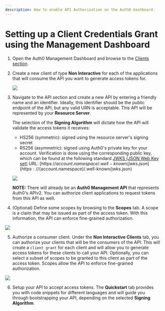 ```yaml
---
description: How to enable API Authorization on the Auth0 dashboard.
---
```


# Setting up a Client Credentials Grant using the Management Dashboard

1. Open the Auth0 Management Dashboard and browse to the [Clients section](${manage_url}/#/clients).

2. Create a new client of type **Non Interactive** for each of the applications that will consume the API you want to generate access tokens for.

    ![](/media/articles/api-auth/create-client.png)

3. Navigate to the API section and create a new API by entering a friendly name and an identifier. Ideally, this identifier should be the public endpoint of the API, but any valid URN is acceptable. This API will be represented by your **Resource Server**.

    The selection of the **Signing Algorithm** will dictate how the API will validate the access tokens it receives:
    * HS256 (symmetric): signed using the resource server's signing secret
    * RS256 (asymmetric): signed using Auth0's private key for your account. Verification is done using the corresponding public key, which can be found at the following standard [JWKS (JSON Web Key set)](https://self-issued.info/docs/draft-ietf-jose-json-web-key.html) URL: [https://${account.namespace}/.well-known/jwks.json](https://${account.namespace}/.well-known/jwks.json)

    ![](/media/articles/api-auth/apis-create.png)

    **NOTE:** There will already be an **Auth0 Management API** that represents Auth0's APIv2. You can authorize client applications to request tokens from this API as well.

4. (Optional) Define some scopes by browsing to the **Scopes** tab. A scope is a claim that may be issued as part of the access token. With this information, the API can enforce fine-grained authorization.

  ![](/media/articles/api-auth/apis-scope-tab.png)

5. Authorize a consumer client. Under the **Non Interactive Clients** tab, you can authorize your clients that will be the consumers of the API. This will create a `client grant` for each client and will allow you to generate access tokens for these clients to call your API. Optionally, you can select a subset of scopes to be granted to this client as part of the access token. Scopes allow the API to enforce fine-grained authorization.

  ![](/media/articles/api-auth/apis-authorize-client-tab.png)

6. Setup your API to accept access tokens. The **Quickstart** tab provides you with code snippets for different languages and will guide you through bootstrapping your API, depending on the selected **Signing Algorithm**.
